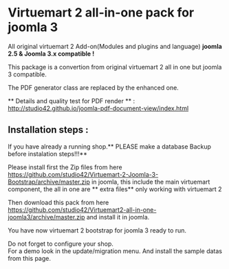Virtuemart 2 all-in-one pack for joomla 3
===========================

All original virtuemart 2 Add-on(Modules and plugins and language) **joomla 2.5 & Joomla 3.x compatible !**

This package is a convertion from original virtuemart 2 all in one but joomla 3 compatible.

The PDF generator class are replaced by the enhanced one. 

** Details and quality test for PDF render ** : http://studio42.github.io/joomla-pdf-document-view/index.html

Installation steps :
--------------------

If you have already a running shop.** PLEASE make a database Backup before instalation steps!!!**

Please install first the Zip files from here https://github.com/studio42/Virtuemart-2-Joomla-3-Bootstrap/archive/master.zip in joomla, this include the main virtuemart component, the all in one are ** extra files** only working with virtuemart 2

Then download this pack from here https://github.com/studio42/Virtuemart2-all-in-one-joomla3/archive/master.zip and install it in joomla.

You have now virtuemart 2 bootstrap for joomla 3 ready to run.

Do not forget to configure your shop.  
For a demo look in the update/migration menu. And install the sample datas from this page.
